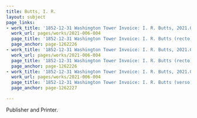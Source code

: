 ```yaml
---
title: Butts, I. R.
layout: subject
page_links:
- work_title: '1852-12-31 Washington Tower Invoice: I. R. Butts, 2021.006.004'
  work_url: pages/works/2021-006-004
  page_title: '1852-12-31 Washington Tower Invoice: I. R. Butts (recto)'
  page_anchor: page-1262226
- work_title: '1852-12-31 Washington Tower Invoice: I. R. Butts, 2021.006.004'
  work_url: pages/works/2021-006-004
  page_title: '1852-12-31 Washington Tower Invoice: I. R. Butts (recto)'
  page_anchor: page-1262226
- work_title: '1852-12-31 Washington Tower Invoice: I. R. Butts, 2021.006.004'
  work_url: pages/works/2021-006-004
  page_title: '1852-12-31 Washington Tower Invoice: I. R. Butts (verso)'
  page_anchor: page-1262227

---
```

<p>Publisher and Printer.</p>